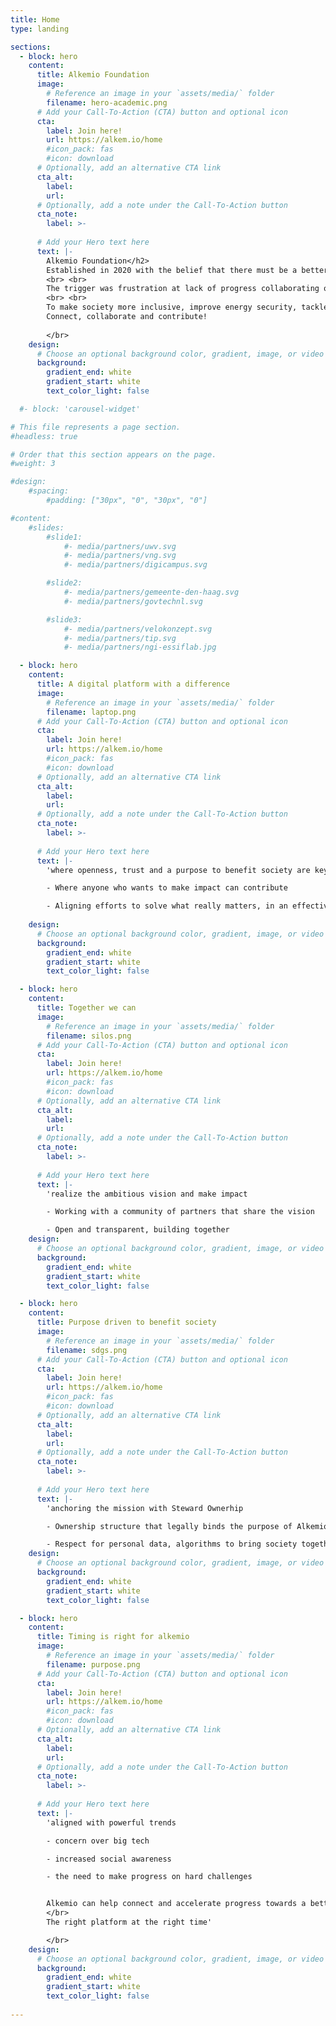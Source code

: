 ```yaml
---
title: Home
type: landing

sections:
  - block: hero
    content:
      title: Alkemio Foundation
      image:
        # Reference an image in your `assets/media/` folder
        filename: hero-academic.png
      # Add your Call-To-Action (CTA) button and optional icon
      cta:
        label: Join here!
        url: https://alkem.io/home
        #icon_pack: fas
        #icon: download
      # Optionally, add an alternative CTA link
      cta_alt:
        label: 
        url: 
      # Optionally, add a note under the Call-To-Action button
      cta_note:
        label: >-
       
      # Add your Hero text here
      text: |-
        Alkemio Foundation</h2>
        Established in 2020 with the belief that there must be a better and faster way of working together to make progress! 
        <br> <br>
        The trigger was frustration at lack of progress collaborating on COVID-related challenges, but also recognizing the many fast-moving challenges in our lives.
        <br> <br>
        To make society more inclusive, improve energy security, tackle the cost of living crises and the impact of AI on our jobs and education, and many more.  <br> <br>
        Connect, collaborate and contribute!
        
        </br>
    design:
      # Choose an optional background color, gradient, image, or video
      background:
        gradient_end: white
        gradient_start: white
        text_color_light: false

  #- block: 'carousel-widget'

# This file represents a page section.
#headless: true

# Order that this section appears on the page.
#weight: 3

#design:
    #spacing:
        #padding: ["30px", "0", "30px", "0"]

#content:
    #slides:
        #slide1:
            #- media/partners/uwv.svg
            #- media/partners/vng.svg
            #- media/partners/digicampus.svg

        #slide2:
            #- media/partners/gemeente-den-haag.svg
            #- media/partners/govtechnl.svg

        #slide3:
            #- media/partners/velokonzept.svg   
            #- media/partners/tip.svg
            #- media/partners/ngi-essiflab.jpg

  - block: hero
    content:
      title: A digital platform with a difference
      image:
        # Reference an image in your `assets/media/` folder
        filename: laptop.png
      # Add your Call-To-Action (CTA) button and optional icon
      cta:
        label: Join here!
        url: https://alkem.io/home
        #icon_pack: fas
        #icon: download
      # Optionally, add an alternative CTA link
      cta_alt:
        label: 
        url: 
      # Optionally, add a note under the Call-To-Action button
      cta_note:
        label: >-
       
      # Add your Hero text here
      text: |-
        'where openness, trust and a purpose to benefit society are key values

        - Where anyone who wants to make impact can contribute

        - Aligning efforts to solve what really matters, in an effective and scalable way
 
    design:
      # Choose an optional background color, gradient, image, or video
      background:
        gradient_end: white
        gradient_start: white
        text_color_light: false

  - block: hero
    content:
      title: Together we can
      image:
        # Reference an image in your `assets/media/` folder
        filename: silos.png
      # Add your Call-To-Action (CTA) button and optional icon
      cta:
        label: Join here!
        url: https://alkem.io/home
        #icon_pack: fas
        #icon: download
      # Optionally, add an alternative CTA link
      cta_alt:
        label: 
        url: 
      # Optionally, add a note under the Call-To-Action button
      cta_note:
        label: >-
       
      # Add your Hero text here
      text: |-
        'realize the ambitious vision and make impact  

        - Working with a community of partners that share the vision

        - Open and transparent, building together  
    design:
      # Choose an optional background color, gradient, image, or video
      background:
        gradient_end: white
        gradient_start: white
        text_color_light: false

  - block: hero
    content:
      title: Purpose driven to benefit society
      image:
        # Reference an image in your `assets/media/` folder
        filename: sdgs.png
      # Add your Call-To-Action (CTA) button and optional icon
      cta:
        label: Join here!
        url: https://alkem.io/home
        #icon_pack: fas
        #icon: download
      # Optionally, add an alternative CTA link
      cta_alt:
        label: 
        url: 
      # Optionally, add a note under the Call-To-Action button
      cta_note:
        label: >-
       
      # Add your Hero text here
      text: |-
        'anchoring the mission with Steward Ownerhip

        - Ownership structure that legally binds the purpose of Alkemio to benefit society

        - Respect for personal data, algorithms to bring society together, open and transparent ways of working together    
    design:
      # Choose an optional background color, gradient, image, or video
      background:
        gradient_end: white
        gradient_start: white
        text_color_light: false

  - block: hero
    content:
      title: Timing is right for alkemio
      image:
        # Reference an image in your `assets/media/` folder
        filename: purpose.png
      # Add your Call-To-Action (CTA) button and optional icon
      cta:
        label: Join here!
        url: https://alkem.io/home
        #icon_pack: fas
        #icon: download
      # Optionally, add an alternative CTA link
      cta_alt:
        label: 
        url: 
      # Optionally, add a note under the Call-To-Action button
      cta_note:
        label: >-
       
      # Add your Hero text here
      text: |-
        'aligned with powerful trends

        - concern over big tech 

        - increased social awareness

        - the need to make progress on hard challenges 


        Alkemio can help connect and accelerate progress towards a better and fairer society 
        </br>
        The right platform at the right time'

        </br>
    design:
      # Choose an optional background color, gradient, image, or video
      background:
        gradient_end: white
        gradient_start: white
        text_color_light: false
            
---
```

